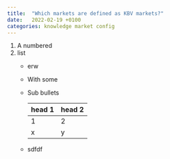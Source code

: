 ```yaml
---
title:  "Which markets are defined as KBV markets?"
date:   2022-02-19 +0100
categories: knowledge market config
---
```


1. A numbered
2. list
    - erw
    - With some
    - Sub bullets

      |head 1| head 2|
      |---|---|
      |1|2|
      |x|y|

    - sdfdf